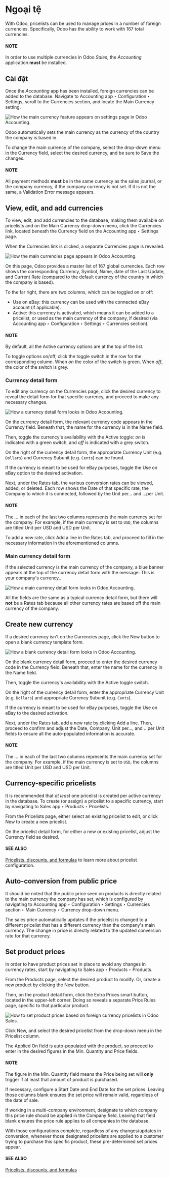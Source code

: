 # Ngoại tệ

With Odoo, pricelists can be used to manage prices in a number of foreign currencies. Specifically,
Odoo has the ability to work with 167 total currencies.

#### NOTE
In order to use multiple currencies in Odoo *Sales*, the *Accounting* application **must** be
installed.

## Cài đặt

Once the *Accounting* app has been installed, foreign currencies can be added to the database.
Navigate to Accounting app ‣ Configuration ‣ Settings, scroll to the
Currencies section, and locate the Main Currency setting.

![How the main currency feature appears on settings page in Odoo Accounting.](../../../../../.gitbook/assets/main-currency-setting-page.png)

Odoo automatically sets the main currency as the currency of the country the company is based in.

To change the main currency of the company, select the drop-down menu in the Currency
field, select the desired currency, and be sure to Save the changes.

#### NOTE
All payment methods **must** be in the same currency as the sales journal, or the company
currency, if the company currency is not set. If it is not the same, a Validation
Error message appears.

## View, edit, and add currencies

To view, edit, and add currencies to the database, making them available on pricelists and on the
Main Currency drop-down menu, click the Currencies link, located beneath the
Currency field on the Accounting app ‣ Settings page.

When the Currencies link is clicked, a separate Currencies page is revealed.

![How the main currencies page appears in Odoo Accounting.](../../../../../.gitbook/assets/main-currencies-page.png)

On this page, Odoo provides a master list of 167 global currencies. Each row shows the corresponding
Currency, Symbol, Name, date of the Last Update, and
Current Rate (compared to the default currency of the country in which the company is
based).

To the far right, there are two columns, which can be toggled on or off:

- Use on eBay: this currency can be used with the connected eBay account (if
  applicable).
- Active: this currency is activated, which means it can be added to a pricelist, or
  used as the main currency of the company, if desired (via Accounting app ‣
  Configuration ‣ Settings ‣ Currencies section).

#### NOTE
By default, all the Active currency options are at the top of the list.

To toggle options on/off, click the toggle switch in the row for the corresponding column. When *on*
the color of the switch is green. When *off*, the color of the switch is grey.

### Currency detail form

To edit any currency on the Currencies page, click the desired currency to reveal the
detail form for that specific currency, and proceed to make any necessary changes.

![How a currency detail form looks in Odoo Accounting.](../../../../../.gitbook/assets/currency-detail-form.png)

On the currency detail form, the relevant currency code appears in the Currency field.
Beneath that, the name for the currency is in the Name field.

Then, toggle the currency's availability with the Active toggle: *on* is indicated with
a green switch, and *off* is indicated with a grey switch.

On the right of the currency detail form, the appropriate Currency Unit (e.g. `Dollars`)
and Currency Subunit (e.g. `Cents`) can be found.

If the currency is meant to be used for eBay purposes, toggle the Use on eBay option to
the desired activation.

Next, under the Rates tab, the various conversion rates can be viewed, added, or
deleted. Each row shows the Date of that specific rate, the Company to which
it is connected, followed by the Unit per... and ...per Unit.

#### NOTE
The  *...* in each of the last two columns represents the main currency set for the company. For
example, if the main currency is set to `USD`, the columns are titled Unit per USD
and USD per Unit.

To add a new rate, click Add a line in the Rates tab, and proceed to fill in
the necessary information in the aforementioned columns.

### Main currency detail form

If the selected currency is the main currency of the company, a blue banner appears at the top of
the currency detail form with the message: This is your company's currency..

![How a main currency detail form looks in Odoo Accounting.](../../../../../.gitbook/assets/main-currency-detail-form.png)

All the fields are the same as a typical currency detail form, but there will **not** be a
Rates tab because all other currency rates are based off the main currency of the
company.

## Create new currency

If a desired currency isn't on the Currencies page, click the New button to
open a blank currency template form.

![How a blank currency detail form looks in Odoo Accounting.](../../../../../.gitbook/assets/blank-currency-detail-form.png)

On the blank currency detail form, proceed to enter the desired currency code in the
Currency field. Beneath that, enter the name for the currency in the Name
field.

Then, toggle the currency's availability with the Active toggle switch.

On the right of the currency detail form, enter the appropriate Currency Unit (e.g.
`Dollars`) and appropriate Currency Subunit (e.g. `Cents`).

If the currency is meant to be used for eBay purposes, toggle the Use on eBay to the
desired activation.

Next, under the Rates tab, add a new rate by clicking Add a line. Then,
proceed to confirm and adjust the Date, Company, Unit per...,
and ...per Unit fields to ensure all the auto-populated information is accurate.

#### NOTE
The  *...* in each of the last two columns represents the main currency set for the company. For
example, if the main currency is set to `USD`, the columns are titled Unit per USD
and USD per Unit.

## Currency-specific pricelists

It is recommended that *at least* one pricelist is created per active currency in the database. To
create (or assign) a pricelist to a specific currency, start by navigating to Sales
app ‣ Products ‣ Pricelists.

From the Pricelists page, either select an existing pricelist to edit, or click
New to create a new pricelist.

On the pricelist detail form, for either a new or existing pricelist, adjust the
Currency field as desired.

#### SEE ALSO
[Pricelists, discounts, and formulas](pricing.md) to learn more about pricelist configuration.

## Auto-conversion from public price

It should be noted that the public price seen on products is directly related to the main currency
the company has set, which is configured by navigating to Accounting app ‣
Configuration ‣ Settings ‣ Currencies section ‣ Main Currency ‣ Currency drop-down menu.

The sales price automatically updates if the pricelist is changed to a different pricelist that has
a different currency than the company's main currency. The change in price is directly related to
the updated conversion rate for that currency.

## Set product prices

In order to have product prices set in place to avoid any changes in currency rates, start by
navigating to Sales app ‣ Products ‣ Products.

From the Products page, select the desired product to modify. Or, create a new product
by clicking the New button.

Then, on the product detail form, click the Extra Prices smart button, located in the
upper-left corner. Doing so reveals a separate Price Rules page, specific to that
particular product.

![How to set product prices based on foreign currency pricelists in Odoo Sales.](../../../../../.gitbook/assets/price-rules-currencies.png)

Click New, and select the desired pricelist from the drop-down menu in the
Pricelist column.

The Applied On field is auto-populated with the product, so proceed to enter in the
desired figures in the Min. Quantity and Price fields.

#### NOTE
The figure in the Min. Quantity field means the Price being set will
**only** trigger if at least that amount of product is purchased.

If necessary, configure a Start Date and End Date for the set prices.
Leaving those columns blank ensures the set price will remain valid, regardless of the date of sale.

If working in a multi-company environment, designate to which company this price rule should be
applied in the Company field. Leaving that field blank ensures the price rule applies to
all companies in the database.

With those configurations complete, regardless of any changes/updates in conversion, whenever those
designated pricelists are applied to a customer trying to purchase this specific product, these
pre-determined set prices appear.

#### SEE ALSO
[Pricelists, discounts, and formulas](pricing.md)
